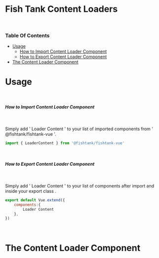 # Fish Tank Content Loaders

&nbsp; 

### Table Of Contents

- [Usage](#usage)
    - [How to Import Content Loader Component](#how-to-import-content-loader-component)
    - [How to Export Content Loader Component](#how-to-export-content-loader-component)
- [The Content Loader Component](#the-content-loader-component)

# Usage

&nbsp;

##### How to Import Content Loader Component

&nbsp;

Simply add ' Loader Content ' to your list of imported components from ' @fishtank/fishtank-vue '.

```js
import { LoaderContent } from '@fishtank/fishtank-vue'
```

&nbsp;

##### How to Export Content Loader Component

&nbsp;

Simply add ' Loader Content ' to your list of components after import and inside your export class .
```js
export default Vue.extend({
    components:{
        Loader Content
    },
})
```

&nbsp;

# The Content Loader Component
